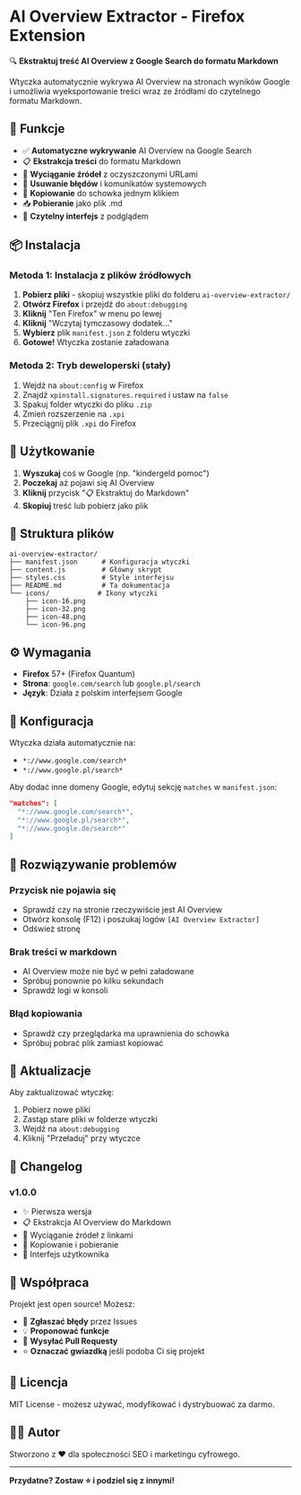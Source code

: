 # AI Overview Extractor - Firefox Extension

🔍 **Ekstraktuj treść AI Overview z Google Search do formatu Markdown**

Wtyczka automatycznie wykrywa AI Overview na stronach wyników Google i umożliwia wyeksportowanie treści wraz ze źródłami do czytelnego formatu Markdown.

## 🚀 Funkcje

- ✅ **Automatyczne wykrywanie** AI Overview na Google Search
- 📋 **Ekstrakcja treści** do formatu Markdown
- 🔗 **Wyciąganie źródeł** z oczyszczonymi URLami  
- 🧹 **Usuwanie błędów** i komunikatów systemowych
- 💾 **Kopiowanie** do schowka jednym klikiem
- 📥 **Pobieranie** jako plik .md
- 🎨 **Czytelny interfejs** z podglądem

## 📦 Instalacja

### Metoda 1: Instalacja z plików źródłowych

1. **Pobierz pliki** - skopiuj wszystkie pliki do folderu `ai-overview-extractor/`
2. **Otwórz Firefox** i przejdź do `about:debugging`
3. **Kliknij** "Ten Firefox" w menu po lewej
4. **Kliknij** "Wczytaj tymczasowy dodatek..."
5. **Wybierz** plik `manifest.json` z folderu wtyczki
6. **Gotowe!** Wtyczka zostanie załadowana

### Metoda 2: Tryb deweloperski (stały)

1. Wejdź na `about:config` w Firefox
2. Znajdź `xpinstall.signatures.required` i ustaw na `false`
3. Spakuj folder wtyczki do pliku `.zip`
4. Zmień rozszerzenie na `.xpi`
5. Przeciągnij plik `.xpi` do Firefox

## 🎯 Użytkowanie

1. **Wyszukaj** coś w Google (np. "kindergeld pomoc")
2. **Poczekaj** aż pojawi się AI Overview  
3. **Kliknij** przycisk "📋 Ekstraktuj do Markdown"
4. **Skopiuj** treść lub pobierz jako plik

## 📁 Struktura plików

```
ai-overview-extractor/
├── manifest.json      # Konfiguracja wtyczki
├── content.js         # Główny skrypt
├── styles.css         # Style interfejsu
├── README.md          # Ta dokumentacja
└── icons/            # Ikony wtyczki
    ├── icon-16.png
    ├── icon-32.png  
    ├── icon-48.png
    └── icon-96.png
```

## ⚙️ Wymagania

- **Firefox** 57+ (Firefox Quantum)
- **Strona**: `google.com/search` lub `google.pl/search`
- **Język**: Działa z polskim interfejsem Google

## 🔧 Konfiguracja

Wtyczka działa automatycznie na:
- `*://www.google.com/search*`
- `*://www.google.pl/search*`

Aby dodać inne domeny Google, edytuj sekcję `matches` w `manifest.json`:

```json
"matches": [
  "*://www.google.com/search*",
  "*://www.google.pl/search*",
  "*://www.google.de/search*"
]
```

## 🐛 Rozwiązywanie problemów

### Przycisk nie pojawia się
- Sprawdź czy na stronie rzeczywiście jest AI Overview
- Otwórz konsolę (F12) i poszukaj logów `[AI Overview Extractor]`
- Odśwież stronę

### Brak treści w markdown
- AI Overview może nie być w pełni załadowane
- Spróbuj ponownie po kilku sekundach
- Sprawdź logi w konsoli

### Błąd kopiowania
- Sprawdź czy przeglądarka ma uprawnienia do schowka
- Spróbuj pobrać plik zamiast kopiować

## 🔄 Aktualizacje

Aby zaktualizować wtyczkę:
1. Pobierz nowe pliki
2. Zastąp stare pliki w folderze wtyczki  
3. Wejdź na `about:debugging`
4. Kliknij "Przeładuj" przy wtyczce

## 📝 Changelog

### v1.0.0
- ✨ Pierwsza wersja
- 📋 Ekstrakcja AI Overview do Markdown
- 🔗 Wyciąganie źródeł z linkami
- 💾 Kopiowanie i pobieranie
- 🎨 Interfejs użytkownika

## 🤝 Współpraca

Projekt jest open source! Możesz:
- 🐛 **Zgłaszać błędy** przez Issues
- 💡 **Proponować funkcje** 
- 🔧 **Wysyłać Pull Requesty**
- ⭐ **Oznaczać gwiazdką** jeśli podoba Ci się projekt

## 📄 Licencja

MIT License - możesz używać, modyfikować i dystrybuować za darmo.

## 🙋‍♂️ Autor

Stworzono z ❤️ dla społeczności SEO i marketingu cyfrowego.

---

**Przydatne? Zostaw ⭐ i podziel się z innymi!**